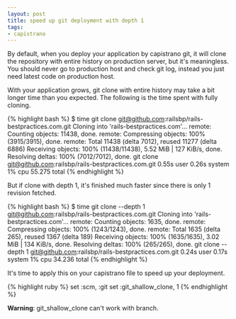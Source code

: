 ```yaml
---
layout: post
title: speed up git deployment with depth 1
tags:
- capistrano
---
```

By default, when you deploy your application by capistrano git, it will
clone the repository with entire history on production server, but it's
meaningless. You should never go to production host and check git log,
instead you just need latest code on production host.

With your application grows, git clone with entire history may take a
bit longer time than you expected. The following is the time spent with
fully cloning.

{% highlight bash %}
$ time git clone git@github.com:railsbp/rails-bestpractices.com.git
Cloning into 'rails-bestpractices.com'...
remote: Counting objects: 11438, done.
remote: Compressing objects: 100% (3915/3915), done.
remote: Total 11438 (delta 7012), reused 11277 (delta 6886)
Receiving objects: 100% (11438/11438), 5.52 MiB | 127 KiB/s, done.
Resolving deltas: 100% (7012/7012), done.
git clone git@github.com:railsbp/rails-bestpractices.com.git  0.55s user 0.26s system 1% cpu 55.275 total
{% endhighlight %}

But if clone with depth 1, it's finished much faster since there is only
1 revision fetched.

{% highlight bash %}
$ time git clone --depth 1 git@github.com:railsbp/rails-bestpractices.com.git
Cloning into 'rails-bestpractices.com'...
remote: Counting objects: 1635, done.
remote: Compressing objects: 100% (1243/1243), done.
remote: Total 1635 (delta 265), reused 1367 (delta 189)
Receiving objects: 100% (1635/1635), 3.02 MiB | 134 KiB/s, done.
Resolving deltas: 100% (265/265), done.
git clone --depth 1 git@github.com:railsbp/rails-bestpractices.com.git  0.24s user 0.17s system 1% cpu 34.236 total
{% endhighlight %}

It's time to apply this on your capistrano file to speed up your
deployment.

{% highlight ruby %}
set :scm, :git
set :git_shallow_clone, 1
{% endhighlight %}

**Warning**: git_shallow_clone can't work with branch.

